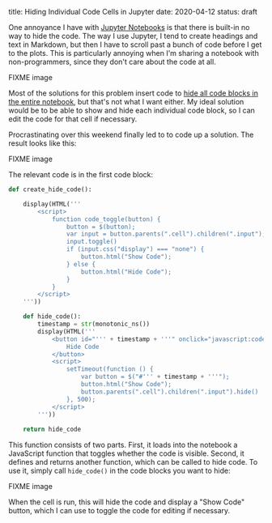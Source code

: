 title: Hiding Individual Code Cells in Jupyter
date: 2020-04-12
status: draft

One annoyance I have with [Jupyter Notebooks](https://jupyter.org/) is that there is built-in no way to hide the code. The way I use Jupyter, I tend to create headings and text in Markdown, but then I have to scroll past a bunch of code before I get to the plots. This is particularly annoying when I'm sharing a notebook with non-programmers, since they don't care about the code at all.

FIXME image

Most of the solutions for this problem insert code to [hide all code blocks in the entire notebook](https://stackoverflow.com/questions/27934885/how-to-hide-code-from-cells-in-ipython-notebook-visualized-with-nbviewer), but that's not what I want either. My ideal solution would be to be able to show and hide each individual code block, so I can edit the code for that cell if necessary.

Procrastinating over this weekend finally led to to code up a solution. The result looks like this:

FIXME image

The relevant code is in the first code block:

<!--? prettify linenums=true ?-->
```python
def create_hide_code():

    display(HTML('''
        <script>
            function code_toggle(button) {
                button = $(button);
                var input = button.parents(".cell").children(".input");
                input.toggle()
                if (input.css("display") === "none") {
                    button.html("Show Code");
                } else {
                    button.html("Hide Code");
                }
            }
        </script>
    '''))

    def hide_code():
        timestamp = str(monotonic_ns())
        display(HTML('''
            <button id="''' + timestamp + '''" onclick="javascript:code_toggle(this);">
                Hide Code
            </button>
            <script>
                setTimeout(function () {
                    var button = $("#''' + timestamp + '''");
                    button.html("Show Code");
                    button.parents(".cell").children(".input").hide()
                }, 500);
            </script>
        '''))
        
    return hide_code
```

This function consists of two parts. First, it loads into the notebook a JavaScript function that toggles whether the code is visible. Second, it defines and returns another function, which can be called to hide code. To use it, simply call `hide_code()` in the code blocks you want to hide:

FIXME image

When the cell is run, this will hide the code and display a "Show Code" button, which I can use to toggle the code for editing if necessary.
